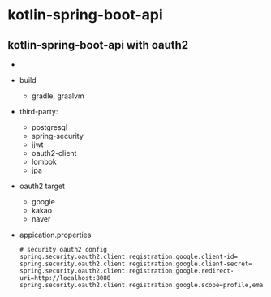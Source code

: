 # kotlin-spring-boot-api

## kotlin-spring-boot-api with oauth2

- 
- build
  - gradle, graalvm
- third-party:
  - postgresql
  - spring-security
  - jjwt
  - oauth2-client
  - lombok
  - jpa
 
- oauth2 target
  - google
  - kakao
  - naver   

- appication.properties
  ```
  # security oauth2 config
  spring.security.oauth2.client.registration.google.client-id=
  spring.security.oauth2.client.registration.google.client-secret=
  spring.security.oauth2.client.registration.google.redirect-uri=http://localhost:8080
  spring.security.oauth2.client.registration.google.scope=profile,email
  

